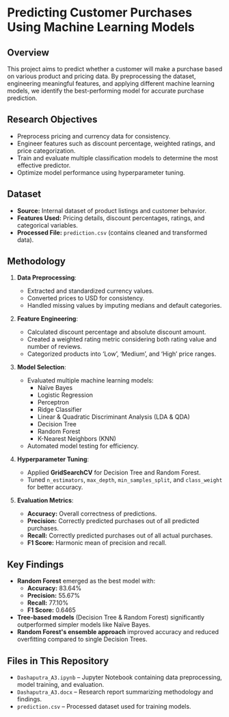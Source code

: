 # Predicting Customer Purchases Using Machine Learning Models

## Overview

This project aims to predict whether a customer will make a purchase based on various product and pricing data. By preprocessing the dataset, engineering meaningful features, and applying different machine learning models, we identify the best-performing model for accurate purchase prediction.

## Research Objectives

-   Preprocess pricing and currency data for consistency.
-   Engineer features such as discount percentage, weighted ratings, and price categorization.
-   Train and evaluate multiple classification models to determine the most effective predictor.
-   Optimize model performance using hyperparameter tuning.

## Dataset

-   **Source:** Internal dataset of product listings and customer behavior.
-   **Features Used:** Pricing details, discount percentages, ratings, and categorical variables.
-   **Processed File:** `prediction.csv` (contains cleaned and transformed data).

## Methodology

1. **Data Preprocessing**:

    - Extracted and standardized currency values.
    - Converted prices to USD for consistency.
    - Handled missing values by imputing medians and default categories.

2. **Feature Engineering**:

    - Calculated discount percentage and absolute discount amount.
    - Created a weighted rating metric considering both rating value and number of reviews.
    - Categorized products into ‘Low’, ‘Medium’, and ‘High’ price ranges.

3. **Model Selection**:

    - Evaluated multiple machine learning models:
        - Naïve Bayes
        - Logistic Regression
        - Perceptron
        - Ridge Classifier
        - Linear & Quadratic Discriminant Analysis (LDA & QDA)
        - Decision Tree
        - Random Forest
        - K-Nearest Neighbors (KNN)
    - Automated model testing for efficiency.

4. **Hyperparameter Tuning**:

    - Applied **GridSearchCV** for Decision Tree and Random Forest.
    - Tuned `n_estimators`, `max_depth`, `min_samples_split`, and `class_weight` for better accuracy.

5. **Evaluation Metrics**:
    - **Accuracy:** Overall correctness of predictions.
    - **Precision:** Correctly predicted purchases out of all predicted purchases.
    - **Recall:** Correctly predicted purchases out of all actual purchases.
    - **F1 Score:** Harmonic mean of precision and recall.

## Key Findings

-   **Random Forest** emerged as the best model with:
    -   **Accuracy:** 83.64%
    -   **Precision:** 55.67%
    -   **Recall:** 77.10%
    -   **F1 Score:** 0.6465
-   **Tree-based models** (Decision Tree & Random Forest) significantly outperformed simpler models like Naïve Bayes.
-   **Random Forest's ensemble approach** improved accuracy and reduced overfitting compared to single Decision Trees.

## Files in This Repository

-   `Dashaputra_A3.ipynb` – Jupyter Notebook containing data preprocessing, model training, and evaluation.
-   `Dashaputra_A3.docx` – Research report summarizing methodology and findings.
-   `prediction.csv` – Processed dataset used for training models.
